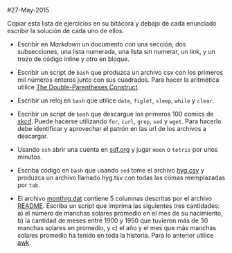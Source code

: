 #27-May-2015

Copiar esta lista de ejercicios en su bitácora y debajo de cada enunciado escribir la solución de cada uno de ellos. 

+ Escribir en *Markdown* un documento con una sección, dos subsecciones, una lista numerada, una lista sin numerar, un link, y un trozo de código inline y otro en bloque.

+ Escribir un script de `bash` que produzca un archivo csv con los primeros mil números enteros junto con sus cuadrados. Para hacer la aritmética utilice [The Double-Parentheses Construct](http://www.tldp.org/LDP/abs/html/dblparens.html).

+ Escribir un reloj en `bash` que utilice `date`, `figlet`, `sleep`, `while` y `clear`.
 
+ Escribir un script de `bash` que descargue los primeros 100 comics de [xkcd](http://xkcd.com/). Puede hacerse utilizando `for`, `curl`, `grep`, `sed` y `wget`. Para hacerlo debe identificar y aprovechar el patrón en las url de los archivos a descargar.

+ Usando `ssh` abrir una cuenta en [sdf.org](http://www.sdf.org) y jugar `moon` o `tetris` por unos minutos.
+ Escriba código en `bash` que usando `sed` tome el archivo [hyg.csv](https://raw.githubusercontent.com/ComputoCienciasUniandes/HerramientasComputacionales/master/Lectures/2015-10/LaTeX/hipparcoscat/hyg.csv) y produzca un archivo llamado hyg.tsv con todas las comas reemplazadas por `tab`.
+ El archivo [monthrg.dat](https://raw.githubusercontent.com/ComputoCienciasUniandes/MetodosComputacionalesDatos/master/hands_on/solar/monthrg.dat) contiene 5 columnas descritas por el archivo [README](https://github.com/ComputoCienciasUniandes/MetodosComputacionalesDatos/blob/master/hands_on/solar/README). Escriba un script que imprima las siguientes tres cantidades: a) el número de manchas solares promedio en el mes de su nacimiento, b) la cantidad de meses entre 1900 y 1950 que tuvieron más de 30 manchas solares en promedio, y c) el año y el mes que más manchas solares promedio ha tenido en toda la historia. Para lo anterior utilice [awk](http://www.staff.science.uu.nl/~oostr102/docs/nawk/nawkA4.pdf).

